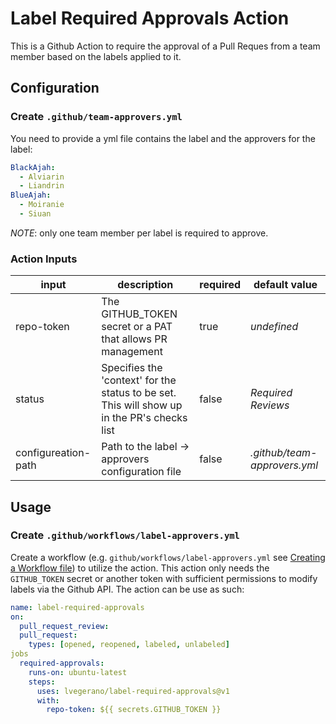 # Label Required Approvals Action

This is a Github Action to require the approval of a Pull Reques from a team member based on the labels applied to it.

## Configuration

### Create `.github/team-approvers.yml`

You need to provide a yml file contains the label and the approvers for the label:

```yml
BlackAjah:
  - Alviarin
  - Liandrin
BlueAjah:
  - Moiranie
  - Siuan
```

_NOTE_: only one team member per label is required to approve.

### Action Inputs

| input               | description                                                                                 | required | default value                |
| ------------------- | ------------------------------------------------------------------------------------------- | -------- | ---------------------------- |
| repo-token          | The GITHUB_TOKEN secret or a PAT that allows PR management                                  | true     | _undefined_                  |
| status              | Specifies the 'context' for the status to be set. This will show up in the PR's checks list | false    | _Required Reviews_           |
| configureation-path | Path to the label -> approvers configuration file                                           | false    | _.github/team-approvers.yml_ |

## Usage

### Create `.github/workflows/label-approvers.yml`

Create a workflow (e.g. `github/workflows/label-approvers.yml` see [Creating a Workflow file](https://help.github.com/en/articles/configuring-a-workflow#creating-a-workflow-file)) to utilize the action. This action only needs the `GITHUB_TOKEN` secret or another token with sufficient permissions to modify labels via the Github API. The action can be use as such:

```yml
name: label-required-approvals
on:
  pull_request_review:
  pull_request:
    types: [opened, reopened, labeled, unlabeled]
jobs
  required-approvals:
    runs-on: ubuntu-latest
    steps:
      uses: lvegerano/label-required-approvals@v1
      with:
        repo-token: ${{ secrets.GITHUB_TOKEN }}
```
